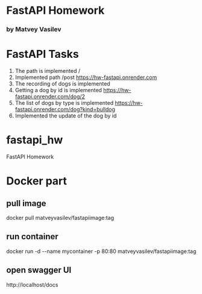 
# FastAPI Homework
### by Matvey Vasilev

# FastAPI Tasks

1. The path is implemented /
2. Implemented path /post https://hw-fastapi.onrender.com
3. The recording of dogs is implemented
4. Getting a dog by id is implemented https://hw-fastapi.onrender.com/dog/2
5. The list of dogs by type is implemented https://hw-fastapi.onrender.com/dog?kind=bulldog
6. Implemented the update of the dog by id


# fastapi_hw
FastAPI Homework

# Docker part

## pull image
docker pull matveyvasilev/fastapiimage:tag

## run container
docker run -d --name mycontainer -p 80:80 matveyvasilev/fastapiimage:tag

## open swagger UI
http://localhost/docs
